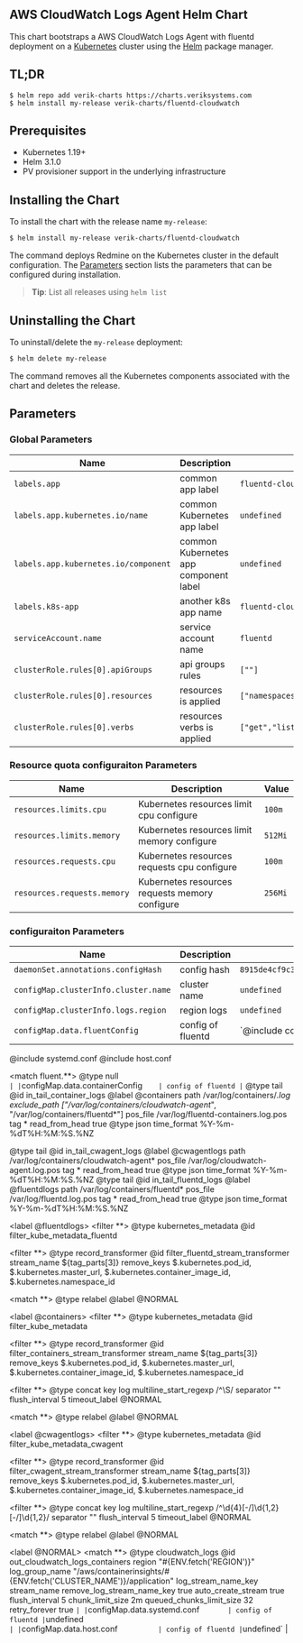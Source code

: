 
## AWS CloudWatch Logs Agent Helm Chart

This chart bootstraps a AWS CloudWatch Logs Agent with fluentd deployment on a [Kubernetes](https://kubernetes.io) cluster using the [Helm](https://helm.sh) package manager.

## TL;DR
```
$ helm repo add verik-charts https://charts.veriksystems.com
$ helm install my-release verik-charts/fluentd-cloudwatch
```

## Prerequisites

- Kubernetes 1.19+
- Helm 3.1.0
- PV provisioner support in the underlying infrastructure


## Installing the Chart

To install the chart with the release name `my-release`:

```bash
$ helm install my-release verik-charts/fluentd-cloudwatch
```

The command deploys Redmine on the Kubernetes cluster in the default configuration. The [Parameters](#parameters) section lists the parameters that can be configured during installation.

> **Tip**: List all releases using `helm list`

## Uninstalling the Chart

To uninstall/delete the `my-release` deployment:

```bash
$ helm delete my-release
```

The command removes all the Kubernetes components associated with the chart and deletes the release.


## Parameters

### Global Parameters

| Name                                 | Description                           | Value                               |
| ------------------------------------ | ------------------------------------- | ----------------------------------- |
| `labels.app`                         | common app label                      | `fluentd-cloudwatch`                |
| `labels.app.kubernetes.io/name`      | common Kubernetes app label           | `undefined`                         |
| `labels.app.kubernetes.io/component` | common Kubernetes app component label | `undefined`                         |
| `labels.k8s-app`                     | another k8s app name                  | `fluentd-cloudwatch`                |
| `serviceAccount.name`                | service account name                  | `fluentd`                           |
| `clusterRole.rules[0].apiGroups`     | api groups rules                      | `[""]`                              |
| `clusterRole.rules[0].resources`     | resources is applied                  | `["namespaces","pods","pods/logs"]` |
| `clusterRole.rules[0].verbs`         | resources verbs is applied            | `["get","list","watch"]`            |


### Resource quota configuraiton Parameters

| Name                        | Description                                    | Value   |
| --------------------------- | ---------------------------------------------- | ------- |
| `resources.limits.cpu`      | Kubernetes resources limit cpu configure       | `100m`  |
| `resources.limits.memory`   | Kubernetes resources limit memory configure    | `512Mi` |
| `resources.requests.cpu`    | Kubernetes resources requests cpu configure    | `100m`  |
| `resources.requests.memory` | Kubernetes resources requests memory configure | `256Mi` |


### configuraiton Parameters

| Name                                 | Description       | Value                                                                                                                                                                                                                                                                                                                                                                                                                                                                                                                                                                                                                                                                                                                                                                                                                                                                                                                                                                                                                                                                                                                                                                                                                                                                                                                                                                                                                                                                                                                                                                                                                                                                                                                                                                                                                                                                                                                                                                                                                                                                                                                                                                                                                                                                                                                                                                                                                                                                                                                                                                                                                                                                                                                                                                                                                                                                                                                                                                                                                                                                                                                                                                                                         |
| ------------------------------------ | ----------------- | ------------------------------------------------------------------------------------------------------------------------------------------------------------------------------------------------------------------------------------------------------------------------------------------------------------------------------------------------------------------------------------------------------------------------------------------------------------------------------------------------------------------------------------------------------------------------------------------------------------------------------------------------------------------------------------------------------------------------------------------------------------------------------------------------------------------------------------------------------------------------------------------------------------------------------------------------------------------------------------------------------------------------------------------------------------------------------------------------------------------------------------------------------------------------------------------------------------------------------------------------------------------------------------------------------------------------------------------------------------------------------------------------------------------------------------------------------------------------------------------------------------------------------------------------------------------------------------------------------------------------------------------------------------------------------------------------------------------------------------------------------------------------------------------------------------------------------------------------------------------------------------------------------------------------------------------------------------------------------------------------------------------------------------------------------------------------------------------------------------------------------------------------------------------------------------------------------------------------------------------------------------------------------------------------------------------------------------------------------------------------------------------------------------------------------------------------------------------------------------------------------------------------------------------------------------------------------------------------------------------------------------------------------------------------------------------------------------------------------------------------------------------------------------------------------------------------------------------------------------------------------------------------------------------------------------------------------------------------------------------------------------------------------------------------------------------------------------------------------------------------------------------------------------------------------------------------------------- |
| `daemonSet.annotations.configHash`   | config hash       | `8915de4cf9c3551a8dc74c0137a3e83569d28c71044b0359c2578d2e0461825`                                                                                                                                                                                                                                                                                                                                                                                                                                                                                                                                                                                                                                                                                                                                                                                                                                                                                                                                                                                                                                                                                                                                                                                                                                                                                                                                                                                                                                                                                                                                                                                                                                                                                                                                                                                                                                                                                                                                                                                                                                                                                                                                                                                                                                                                                                                                                                                                                                                                                                                                                                                                                                                                                                                                                                                                                                                                                                                                                                                                                                                                                                                                             |
| `configMap.clusterInfo.cluster.name` | cluster name      | `undefined`                                                                                                                                                                                                                                                                                                                                                                                                                                                                                                                                                                                                                                                                                                                                                                                                                                                                                                                                                                                                                                                                                                                                                                                                                                                                                                                                                                                                                                                                                                                                                                                                                                                                                                                                                                                                                                                                                                                                                                                                                                                                                                                                                                                                                                                                                                                                                                                                                                                                                                                                                                                                                                                                                                                                                                                                                                                                                                                                                                                                                                                                                                                                                                                                   |
| `configMap.clusterInfo.logs.region`  | region logs       | `undefined`                                                                                                                                                                                                                                                                                                                                                                                                                                                                                                                                                                                                                                                                                                                                                                                                                                                                                                                                                                                                                                                                                                                                                                                                                                                                                                                                                                                                                                                                                                                                                                                                                                                                                                                                                                                                                                                                                                                                                                                                                                                                                                                                                                                                                                                                                                                                                                                                                                                                                                                                                                                                                                                                                                                                                                                                                                                                                                                                                                                                                                                                                                                                                                                                   |
| `configMap.data.fluentConfig`        | config of fluentd | `@include containers.conf
@include systemd.conf
@include host.conf

<match fluent.**>
  @type null
</match>
`                                                                                                                                                                                                                                                                                                                                                                                                                                                                                                                                                                                                                                                                                                                                                                                                                                                                                                                                                                                                                                                                                                                                                                                                                                                                                                                                                                                                                                                                                                                                                                                                                                                                                                                                                                                                                                                                                                                                                                                                                                                                                                                                                                                                                                                                                                                                                                                                                                                                                                                                                                                                                                                                                                                                                                                                                                                                                                                                                                                                                                                                                                 |
| `configMap.data.containerConfig`     | config of fluentd | `<source>
  @type tail
  @id in_tail_container_logs
  @label @containers
  path /var/log/containers/*.log
  exclude_path ["/var/log/containers/cloudwatch-agent*", "/var/log/containers/fluentd*"]
  pos_file /var/log/fluentd-containers.log.pos
  tag *
  read_from_head true
  <parse>
    @type json
    time_format %Y-%m-%dT%H:%M:%S.%NZ
  </parse>
</source>

<source>
  @type tail
  @id in_tail_cwagent_logs
  @label @cwagentlogs
  path /var/log/containers/cloudwatch-agent*
  pos_file /var/log/cloudwatch-agent.log.pos
  tag *
  read_from_head true
  <parse>
    @type json
    time_format %Y-%m-%dT%H:%M:%S.%NZ
  </parse>
</source>

<source>
  @type tail
  @id in_tail_fluentd_logs
  @label @fluentdlogs
  path /var/log/containers/fluentd*
  pos_file /var/log/fluentd.log.pos
  tag *
  read_from_head true
  <parse>
    @type json
    time_format %Y-%m-%dT%H:%M:%S.%NZ
  </parse>
</source>

<label @fluentdlogs>
  <filter **>
    @type kubernetes_metadata
    @id filter_kube_metadata_fluentd
  </filter>

  <filter **>
    @type record_transformer
    @id filter_fluentd_stream_transformer
    <record>
      stream_name ${tag_parts[3]}
    </record>
    remove_keys $.kubernetes.pod_id, $.kubernetes.master_url, $.kubernetes.container_image_id, $.kubernetes.namespace_id
  </filter>

  <match **>
    @type relabel
    @label @NORMAL
  </match>
</label>

<label @containers>
  <filter **>
    @type kubernetes_metadata
    @id filter_kube_metadata
  </filter>

  <filter **>
    @type record_transformer
    @id filter_containers_stream_transformer
    <record>
      stream_name ${tag_parts[3]}
    </record>
    remove_keys $.kubernetes.pod_id, $.kubernetes.master_url, $.kubernetes.container_image_id, $.kubernetes.namespace_id
  </filter>

  <filter **>
    @type concat
    key log
    multiline_start_regexp /^\S/
    separator ""
    flush_interval 5
    timeout_label @NORMAL
  </filter>

  <match **>
    @type relabel
    @label @NORMAL
  </match>
</label>

<label @cwagentlogs>
  <filter **>
    @type kubernetes_metadata
    @id filter_kube_metadata_cwagent
  </filter>

  <filter **>
    @type record_transformer
    @id filter_cwagent_stream_transformer
    <record>
      stream_name ${tag_parts[3]}
    </record>
    remove_keys $.kubernetes.pod_id, $.kubernetes.master_url, $.kubernetes.container_image_id, $.kubernetes.namespace_id
  </filter>

  <filter **>
    @type concat
    key log
    multiline_start_regexp /^\d{4}[-/]\d{1,2}[-/]\d{1,2}/
    separator ""
    flush_interval 5
    timeout_label @NORMAL
  </filter>

  <match **>
    @type relabel
    @label @NORMAL
  </match>
</label>

<label @NORMAL>
  <match **>
    @type cloudwatch_logs
    @id out_cloudwatch_logs_containers
    region "#{ENV.fetch('REGION')}"
    log_group_name "/aws/containerinsights/#{ENV.fetch('CLUSTER_NAME')}/application"
    log_stream_name_key stream_name
    remove_log_stream_name_key true
    auto_create_stream true
    <buffer>
      flush_interval 5
      chunk_limit_size 2m
      queued_chunks_limit_size 32
      retry_forever true
    </buffer>
  </match>
</label>
` |
| `configMap.data.systemd.conf`        | config of fluentd | `undefined`                                                                                                                                                                                                                                                                                                                                                                                                                                                                                                                                                                                                                                                                                                                                                                                                                                                                                                                                                                                                                                                                                                                                                                                                                                                                                                                                                                                                                                                                                                                                                                                                                                                                                                                                                                                                                                                                                                                                                                                                                                                                                                                                                                                                                                                                                                                                                                                                                                                                                                                                                                                                                                                                                                                                                                                                                                                                                                                                                                                                                                                                                                                                                                                                   |
| `configMap.data.host.conf`           | config of fluentd | `undefined`                                                                                                                                                                                                                                                                                                                                                                                                                                                                                                                                                                                                                                                                                                                                                                                                                                                                                                                                                                                                                                                                                                                                                                                                                                                                                                                                                                                                                                                                                                                                                                                                                                                                                                                                                                                                                                                                                                                                                                                                                                                                                                                                                                                                                                                                                                                                                                                                                                                                                                                                                                                                                                                                                                                                                                                                                                                                                                                                                                                                                                                                                                                                                                                                   |


